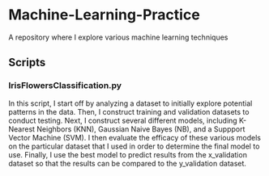 # Machine-Learning-Practice
A repository where I explore various machine learning techniques

## Scripts

### IrisFlowersClassification.py
In this script, I start off by analyzing a dataset to initially explore potential patterns in the data.
Then, I construct training and validation datasets to conduct testing.
Next, I construct several different models, including K-Nearest Neighbors (KNN), Gaussian Naive Bayes (NB), and a Suppport Vector Machine (SVM).
I then evaluate the efficacy of these various models on the particular dataset that I used in order to determine the final model to use.
Finally, I use the best model to predict results from the x_validation dataset so that the results can be compared to the y_validation dataset.
